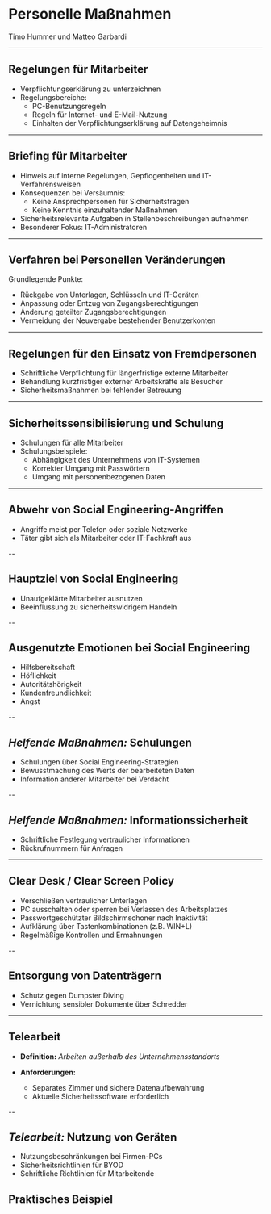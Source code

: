 # Personelle Maßnahmen

Timo Hummer und Matteo Garbardi

---

## Regelungen für Mitarbeiter

- Verpflichtungserklärung zu unterzeichnen
- Regelungsbereiche:
  - PC-Benutzungsregeln
  - Regeln für Internet- und E-Mail-Nutzung
  - Einhalten der Verpflichtungserklärung auf Datengeheimnis

---

## Briefing für Mitarbeiter

- Hinweis auf interne Regelungen, Gepflogenheiten und IT-Verfahrensweisen
- Konsequenzen bei Versäumnis:
  - Keine Ansprechpersonen für Sicherheitsfragen
  - Keine Kenntnis einzuhaltender Maßnahmen
- Sicherheitsrelevante Aufgaben in Stellenbeschreibungen aufnehmen
- Besonderer Fokus: IT-Administratoren

---

## Verfahren bei Personellen Veränderungen

Grundlegende Punkte:

- Rückgabe von Unterlagen, Schlüsseln und IT-Geräten
- Anpassung oder Entzug von Zugangsberechtigungen
- Änderung geteilter Zugangsberechtigungen
- Vermeidung der Neuvergabe bestehender Benutzerkonten

---

## Regelungen für den Einsatz von Fremdpersonen

- Schriftliche Verpflichtung für längerfristige externe Mitarbeiter
- Behandlung kurzfristiger externer Arbeitskräfte als Besucher
- Sicherheitsmaßnahmen bei fehlender Betreuung

---

## Sicherheitssensibilisierung und Schulung

- Schulungen für alle Mitarbeiter
- Schulungsbeispiele:
  - Abhängigkeit des Unternehmens von IT-Systemen
  - Korrekter Umgang mit Passwörtern
  - Umgang mit personenbezogenen Daten

---

## Abwehr von Social Engineering-Angriffen

- Angriffe meist per Telefon oder soziale Netzwerke
- Täter gibt sich als Mitarbeiter oder IT-Fachkraft aus

--

## Hauptziel von Social Engineering

- Unaufgeklärte Mitarbeiter ausnutzen
- Beeinflussung zu sicherheitswidrigem Handeln

--

## Ausgenutzte Emotionen bei Social Engineering

- Hilfsbereitschaft
- Höflichkeit
- Autoritätshörigkeit
- Kundenfreundlichkeit
- Angst


--

## *Helfende Maßnahmen:* Schulungen

- Schulungen über Social Engineering-Strategien
- Bewusstmachung des Werts der bearbeiteten Daten
- Information anderer Mitarbeiter bei Verdacht

--

## *Helfende Maßnahmen:* Informationssicherheit

- Schriftliche Festlegung vertraulicher Informationen
- Rückrufnummern für Anfragen

---

## Clear Desk / Clear Screen Policy

- Verschließen vertraulicher Unterlagen
- PC ausschalten oder sperren bei Verlassen des Arbeitsplatzes
- Passwortgeschützter Bildschirmschoner nach Inaktivität
- Aufklärung über Tastenkombinationen (z.B. WIN+L)
- Regelmäßige Kontrollen und Ermahnungen

--

## Entsorgung von Datenträgern

- Schutz gegen Dumpster Diving
- Vernichtung sensibler Dokumente über Schredder

---

## Telearbeit

- **Definition:** *Arbeiten außerhalb des Unternehmensstandorts*

- **Anforderungen:**
  - Separates Zimmer und sichere Datenaufbewahrung
  - Aktuelle Sicherheitssoftware erforderlich

--

## *Telearbeit:* Nutzung von Geräten

- Nutzungsbeschränkungen bei Firmen-PCs
- Sicherheitsrichtlinien für BYOD
- Schriftliche Richtlinien für Mitarbeitende

## Praktisches Beispiel
